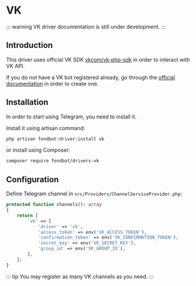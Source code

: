 # VK

::: warning
VK driver documentation is still under development.
:::

## Introduction

This driver uses official VK SDK [vkcom/vk-php-sdk](https://github.com/VKCOM/vk-php-sdk) in order to interact with VK API.

If you do not have a VK bot registered already, go through the [official documentation](https://vk.com/dev/bots_docs) in order to create one.

## Installation

In order to start using Telegram, you need to install it.

Install it using artisan command:

```bash
php artisan fondbot:driver:install vk
```

or install using Composer:

```bash
composer require fondbot/drivers-vk
```

## Configuration    

Define Telegram channel in `src/Providers/ChannelServiceProvider.php`:

```php
protected function channels(): array
{
    return [
        'vk' => [
            'driver' => 'vk',
            'access_token' => env('VK_ACCESS_TOKEN'),
            'confirmation_token' => env('VK_CONFIRMATION_TOKEN'),
            'secret_key' => env('VK_SECRET_KEY'),
            'group_id' => env('VK_GROUP_ID'),
        ],
    ];
}
```

::: tip
You may register as many VK channels as you need.
:::

